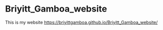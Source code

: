 # Briyitt_Gamboa_website
This is my website https://briyittgamboa.github.io/Briyitt_Gamboa_website/
